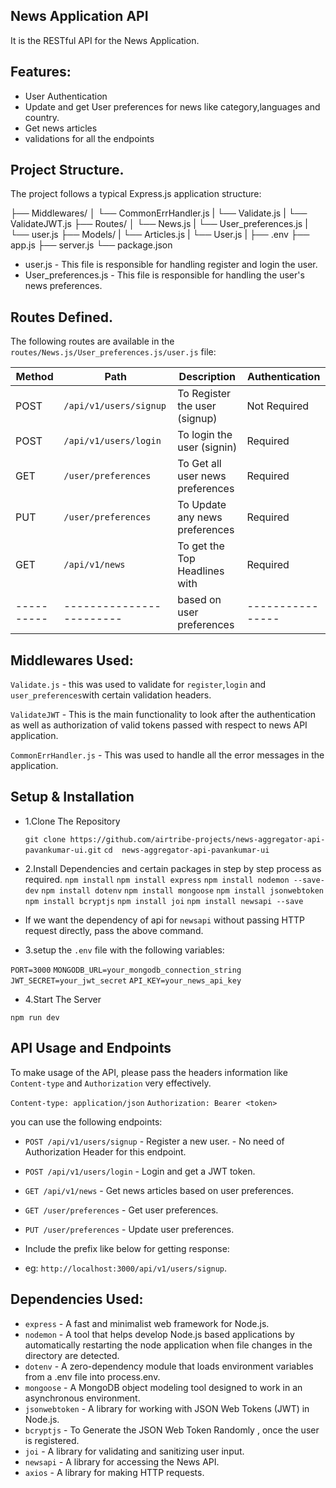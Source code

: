 ## News Application API

It is the RESTful API for the News Application.

## Features:

- User Authentication
- Update and get User preferences for news like category,languages and country.
- Get news articles
- validations for all the endpoints

## Project Structure.

The project follows a typical Express.js application structure:

├── Middlewares/ │ └── CommonErrHandler.js | └── Validate.js | └── ValidateJWT.js ├── Routes/ │ └── News.js
| └── User_preferences.js | └── user.js ├── Models/ | └── Articles.js | └── User.js | ├── .env ├── app.js ├── server.js └── package.json

- user.js - This file is responsible for handling register and login the user.
- User_preferences.js - This file is responsible for handling the user's news preferences.

## Routes Defined.

The following routes are available in the `routes/News.js/User_preferences.js/user.js` file:

| Method     | Path                     | Description                      | Authentication   |
| ---------- | ------------------------ | -------------------------------- | ---------------- |
| POST       | `/api/v1/users/signup`   | To Register the user (signup)    | Not Required     |
| POST       | `/api/v1/users/login`    | To login the user (signin)       | Required         |
| GET        | `/user/preferences`      | To Get all user news preferences | Required         |
| PUT        | `/user/preferences`      | To Update any news preferences   | Required         |
| GET        | `/api/v1/news`           | To get the Top Headlines with    | Required         |
| ---------- | ------------------------ | based on user preferences        | ---------------- |

## Middlewares Used:

`Validate.js` - this was used to validate for `register`,`login` and `user_preferences`with certain validation headers.

`ValidateJWT` - This is the main functionality to look after the authentication as well as authorization of valid tokens passed with respect to news API application.

`CommonErrHandler.js` - This was used to handle all the error messages in the application.

## Setup & Installation

- 1.Clone The Repository

  `git clone https://github.com/airtribe-projects/news-aggregator-api-pavankumar-ui.git`
  `cd  news-aggregator-api-pavankumar-ui`

- 2.Install Dependencies and certain packages in step by step process as required.
  `npm install`
  `npm install express`
  `npm install nodemon --save-dev`
  `npm install dotenv`
  `npm install mongoose`
  `npm install jsonwebtoken`
  `npm install bcryptjs`
  `npm install joi`
  `npm install newsapi --save`
- If we want the dependency of api for `newsapi` without passing HTTP request directly, pass the above command.

- 3.setup the `.env` file with the following variables:

`PORT=3000`
`MONGODB_URL=your_mongodb_connection_string`
`JWT_SECRET=your_jwt_secret`
`API_KEY=your_news_api_key`

- 4.Start The Server

`npm run dev`

## API Usage and Endpoints

To make usage of the API, please pass the headers information like `Content-type` and `Authorization` very effectively.

`Content-type: application/json`
`Authorization: Bearer <token>`

you can use the following endpoints:

- `POST /api/v1/users/signup` - Register a new user. - No need of Authorization Header for this endpoint.
- `POST /api/v1/users/login` - Login and get a JWT token.
- `GET /api/v1/news` - Get news articles based on user preferences.
- `GET /user/preferences` - Get user preferences.
- `PUT /user/preferences` - Update user preferences.

- Include the prefix like below for getting response:

- eg: `http://localhost:3000/api/v1/users/signup`.

## Dependencies Used:

- `express` - A fast and minimalist web framework for Node.js.
- `nodemon` - A tool that helps develop Node.js based applications by automatically restarting the node application when file changes in the directory are detected.
- `dotenv` - A zero-dependency module that loads environment variables from a .env file into process.env.
- `mongoose` - A MongoDB object modeling tool designed to work in an asynchronous environment.
- `jsonwebtoken` - A library for working with JSON Web Tokens (JWT) in Node.js.
- `bcryptjs` - To Generate the JSON Web Token Randomly , once the user is registered.
- `joi` - A library for validating and sanitizing user input.
- `newsapi` - A library for accessing the News API.
- `axios` - A library for making HTTP requests.
